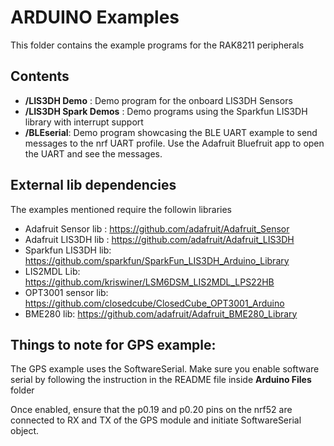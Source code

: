 ARDUINO Examples
====================

This folder contains the example programs for the RAK8211 peripherals

Contents
----------
* **/LIS3DH Demo** : Demo program for the onboard LIS3DH Sensors
* **/LIS3DH Spark Demos** : Demo programs using the Sparkfun LIS3DH library with interrupt support
* **/BLEserial**: Demo program showcasing the BLE UART example to send messages to the nrf UART profile. Use the Adafruit Bluefruit app to open the UART and see the messages.

External lib dependencies
-----

The examples mentioned require the followin libraries

* Adafruit Sensor lib : https://github.com/adafruit/Adafruit_Sensor
* Adafruit LIS3DH lib : https://github.com/adafruit/Adafruit_LIS3DH
* Sparkfun LIS3DH lib: https://github.com/sparkfun/SparkFun_LIS3DH_Arduino_Library
* LIS2MDL Lib: https://github.com/kriswiner/LSM6DSM_LIS2MDL_LPS22HB
* OPT3001 sensor lib: https://github.com/closedcube/ClosedCube_OPT3001_Arduino
* BME280 lib: https://github.com/adafruit/Adafruit_BME280_Library


Things to note for GPS example:
-------

The GPS example uses the SoftwareSerial. Make sure you enable software serial by following the instruction in the README file inside **Arduino Files** folder

Once enabled, ensure that the p0.19 and p0.20 pins on the nrf52 are connected to RX and TX of the GPS module and initiate SoftwareSerial object.
